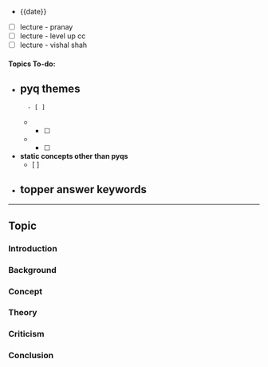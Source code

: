 * {{date}}

- [ ] lecture - pranay
- [ ] lecture - level up cc
- [ ] lecture - vishal shah
#### Topics To-do: 
- **pyq themes**
	- 
		- [ ] 
	- 
		- [ ] 
	-  
		- [ ] 
- **static concepts other than pyqs**
	- [ ] 
- **topper answer keywords**
	- 

---
## Topic 

### Introduction

### Background

### Concept 

### Theory 

### Criticism
### Conclusion
